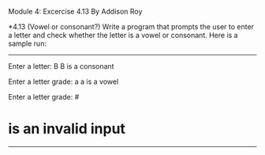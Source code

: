 
Module 4: Excercise 4.13 
By Addison Roy

*4.13 (Vowel or consonant?) Write a program that prompts the user to enter a letter and check whether the letter is a vowel or consonant. Here is a sample run:

--------------------------------------------------------------------

Enter a letter: B
B is a consonant


Enter a letter grade: a
a is a vowel


Enter a letter grade: #
# is an invalid input

--------------------------------------------------------------------